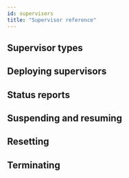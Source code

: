```yaml
---
id: supervisors
title: "Supervisor reference"
---
```


<!--
  ~ Licensed to the Apache Software Foundation (ASF) under one
  ~ or more contributor license agreements.  See the NOTICE file
  ~ distributed with this work for additional information
  ~ regarding copyright ownership.  The ASF licenses this file
  ~ to you under the Apache License, Version 2.0 (the
  ~ "License"); you may not use this file except in compliance
  ~ with the License.  You may obtain a copy of the License at
  ~
  ~   http://www.apache.org/licenses/LICENSE-2.0
  ~
  ~ Unless required by applicable law or agreed to in writing,
  ~ software distributed under the License is distributed on an
  ~ "AS IS" BASIS, WITHOUT WARRANTIES OR CONDITIONS OF ANY
  ~ KIND, either express or implied.  See the License for the
  ~ specific language governing permissions and limitations
  ~ under the License.
  -->


<a name="types"></a>

## Supervisor types

<a name="deploy"></a>

## Deploying supervisors

<a name="reports"></a>

## Status reports

<a name="suspend-resume"></a>

## Suspending and resuming

<a name="reset"></a>

## Resetting

<a name="terminate"></a>

## Terminating
